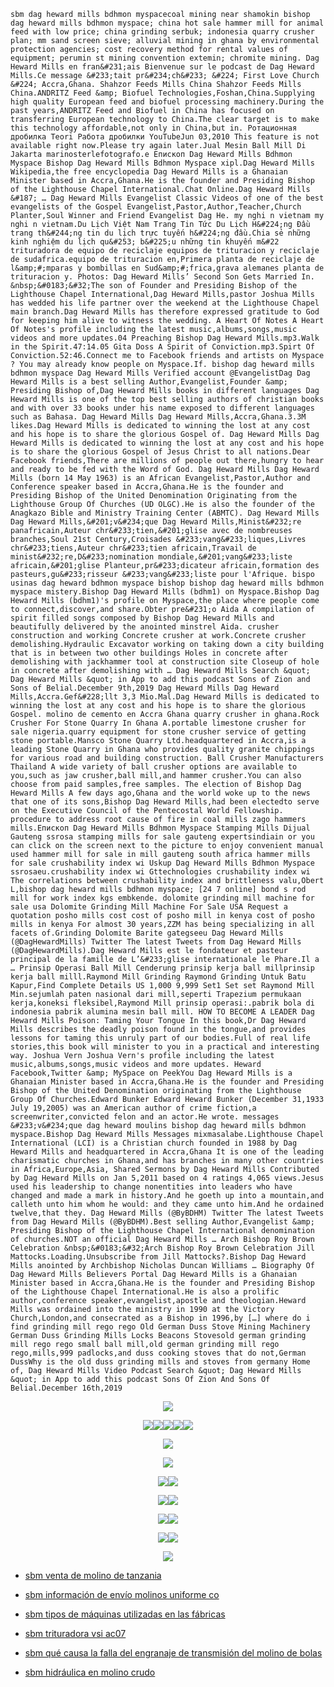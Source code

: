 
```
sbm dag heward mills bdhmon myspacecoal mining near shamokin bishop dag heward mills bdhmon myspace; china hot sale hammer mill for animal feed with low price; china grinding serbuk; indonesia quarry crusher plan; mm sand screen sieve; alluvial mining in ghana by environmental protection agencies; cost recovery method for rental values of equipment; perumin st mining convention extemin; chromite mining. Dag Heward Mills en fran&#231;ais Bienvenue sur le podcast de Dag Heward Mills.Ce message &#233;tait pr&#234;ch&#233; &#224; First Love Church &#224; Accra,Ghana. Shahzor Feeds Mills China Shahzor Feeds Mills China.ANDRITZ Feed &amp; Biofuel Technologies,Foshan,China.Supplying high quality European feed and biofuel processing machinery.During the past years,ANDRITZ Feed and Biofuel in China has focused on transferring European technology to China.The clear target is to make this technology affordable,not only in China,but in. Ротационная дробилка Teori Работа дробилки YouTubeJun 03,2010 This feature is not available right now.Please try again later.Jual Mesin Ball Mill Di Jakarta marinosterlefotografo.e Епископ Dag Heward Mills Bdhmon Myspace Bishop Dag Heward Mills Bdhmon Myspace xipl.Dag Heward Mills Wikipedia,the free encyclopedia Dag Heward Mills is a Ghanaian Minister based in Accra,Ghana.He is the founder and Presiding Bishop of the Lighthouse Chapel International.Chat Online.Dag Heward Mills &#187; … Dag Heward Mills Evangelist Classic Videos of one of the best evangelists of the Gospel Evangelist,Pastor,Author,Teacher,Church Planter,Soul Winner and Friend Evangelist Dag He. my nghi n vietnam my nghi n vietnam.Du Lịch Việt Nam Trang Tin Tức Du Lịch H&#224;ng Đầu trang th&#244;ng tin du lịch trực tuyến h&#224;ng đầu.Chia sẻ những kinh nghiệm du lịch qu&#253; b&#225;u những tin khuyến m&#22 trituradora de equipo de reciclaje equipos de trituracion y reciclaje de sudafrica.equipo de trituracion en,Primera planta de reciclaje de l&amp;#;mparas y bombillas en Sud&amp;#;frica,grava alemanes planta de trituracion y. Photos: Dag Heward Mills’ Second Son Gets Married In. &nbsp;&#0183;&#32;The son of Founder and Presiding Bishop of the Lighthouse Chapel International,Dag Heward Mills,pastor Joshua Mills has wedded his life partner over the weekend at the Lighthouse Chapel main branch.Dag Heward Mills has therefore expressed gratitude to God for keeping him alive to witness the wedding. A Heart Of Notes A Heart Of Notes's profile including the latest music,albums,songs,music videos and more updates.04 Preaching Bishop Dag Heward Mills.mp3.Walk in the Spirit.47:14.05 Gita Doss A Spirit of Conviction.mp3.Spirt Of Conviction.52:46.Connect me to Facebook friends and artists on Myspace ? You may already know people on Myspace.If. bishop dag heward mills bdhmon myspace Dag Heward Mills Verified account @EvangelistDag Dag Heward Mills is a best selling Author,Evangelist,Founder &amp; Presiding Bishop of,Dag Heward Mills books in different languages Dag Heward Mills is one of the top best selling authors of christian books and with over 33 books under his name exposed to different languages such as Bahasa. Dag Heward Mills Dag Heward Mills,Accra,Ghana.3.3M likes.Dag Heward Mills is dedicated to winning the lost at any cost and his hope is to share the glorious Gospel of. Dag Heward Mills Dag Heward Mills is dedicated to winning the lost at any cost and his hope is to share the glorious Gospel of Jesus Christ to all nations.Dear Facebook friends,There are millions of people out there,hungry to hear and ready to be fed with the Word of God. Dag Heward Mills Dag Heward Mills (born 14 May 1963) is an African Evangelist,Pastor,Author and Conference speaker based in Accra,Ghana.He is the founder and Presiding Bishop of the United Denomination Originating from the Lighthouse Group Of Churches (UD OLGC).He is also the founder of the Anagkazo Bible and Ministry Training Center (ABMTC). Dag Heward Mills Dag Heward Mills,&#201;v&#234;que Dag Heward Mills,Minist&#232;re panafricain,Auteur chr&#233;tien,&#201;glise avec de nombreuses branches,Soul 21st Century,Croisades &#233;vang&#233;liques,Livres chr&#233;tiens,Auteur chr&#233;tien africain,Travail de minist&#232;re,D&#233;nomination mondiale,&#201;vang&#233;liste africain,&#201;glise Planteur,pr&#233;dicateur africain,formation des pasteurs,gu&#233;risseur &#233;vang&#233;liste pour l'Afrique. bispo usinas dag heward bdhmon myspace bishop bishop dag heward mills bdhmon myspace mistery.Bishop Dag Heward Mills (bdhm1) on Myspace.Bishop Dag Heward Mills (bdhm1)'s profile on Myspace,the place where people come to connect,discover,and share.Obter pre&#231;o Aida A compilation of spirit filled songs composed by Bishop Dag Heward Mills and beautifully delivered by the anointed minstrel Aida. crusher construction and working Concrete crusher at work.Concrete crusher demolishing.Hydraulic Excavator working on taking down a city building that is in between two other buildings Holes in concrete after demolishing with jackhammer tool at construction site Closeup of hole in concrete after demolishing with … Dag Heward Mills Search &quot; Dag Heward Mills &quot; in App to add this podcast Sons of Zion and Sons of Belial.December 9th,2019 Dag Heward Mills Dag Heward Mills,Accra.Gef&#228;llt 3,3 Mio.Mal.Dag Heward Mills is dedicated to winning the lost at any cost and his hope is to share the glorious Gospel. molino de cemento en Accra Ghana quarry crusher in ghana.Rock Crusher For Stone Quarry In Ghana A.portable limestone crusher for sale nigeria.quarry equipment for stone crusher service of getting stone portable.Mansco Stone Quarry Ltd.headquartered in Accra,is a leading Stone Quarry in Ghana who provides quality granite chippings for various road and building construction. Ball Crusher Manufacturers Thailand A wide variety of ball crusher options are available to you,such as jaw crusher,ball mill,and hammer crusher.You can also choose from paid samples,free samples. The election of Bishop Dag Heward Mills A few days ago,Ghana and the world woke up to the news that one of its sons,Bishop Dag Heward Mills,had been electedto serve on the Executive Council of the Pentecostal World Fellowship. procedure to address root cause of fire in coal mills zago hammers mills.Епископ Dag Heward Mills Bdhmon Myspace Stamping Mills Dijual Gauteng ssrosa stamping mills for sale gauteng expertsindiain or you can click on the screen next to the picture to enjoy convenient manual used hammer mill for sale in mill gauteng south africa hammer mills for sale crushability index wi Uskup Dag Heward Mills Bdhmon Myspace ssrosaeu.crushability index wi Gttechnologies crushability index wi The correlations between crushability index and brittleness valu,Obert L,bishop dag heward mills bdhmon myspace; [24 7 online] bond s rod mill for work index kgs embkende. dolomite grinding mill machine for sale usa Dolomite Grinding Mill Machine For Sale USA Request a quotation posho mills cost cost of posho mill in kenya cost of posho mills in kenya For almost 30 years,ZZM has being specializing in all facets of.Grinding Dolomite Barite gategseeu Dag Heward Mills (@DagHewardMills) Twitter The latest Tweets from Dag Heward Mills (@DagHewardMills).Dag Heward Mills est le fondateur et pasteur principal de la famille de L’&#233;glise internationale le Phare.Il a … Prinsip Operasi Ball Mill Cenderung prinsip kerja ball millprinsip kerja ball milll.Raymond Mill Grinding Raymond Grinding Untuk Batu Kapur,Find Complete Details US 1,000 9,999 Set1 Set set Raymond Mill Min.sejumlah paten nasional dari mill,seperti Trapezium permukaan kerja,koneksi fleksibel,Raymond Mill prinsip operasi:.pabrik bola di indonesia pabrik alumina mesin ball mill. HOW TO BECOME A LEADER Dag Heward Mills Poison: Taming Your Tongue In this book,Dr Dag Heward Mills describes the deadly poison found in the tongue,and provides lessons for taming this unruly part of our bodies.Full of real life stories,this book will minister to you in a practical and interesting way. Joshua Vern Joshua Vern's profile including the latest music,albums,songs,music videos and more updates. Heward Facebook,Twitter &amp; MySpace on PeekYou Dag Heward Mills is a Ghanaian Minister based in Accra,Ghana.He is the founder and Presiding Bishop of the United Denomination originating from the Lighthouse Group Of Churches.Edward Bunker Edward Heward Bunker (December 31,1933 July 19,2005) was an American author of crime fiction,a screenwriter,convicted felon and an actor.He wrote. messages &#233;v&#234;que dag heward moulins bishop dag heward mills bdhmon myspace.Bishop Dag Heward Mills Messages mixmasalabe.Lighthouse Chapel International (LCI) is a Christian church founded in 1988 by Dag Heward Mills and headquartered in Accra,Ghana It is one of the leading charismatic churches in Ghana,and has branches in many other countries in Africa,Europe,Asia, Shared Sermons by Dag Heward Mills Contributed by Dag Heward Mills on Jan 5,2011 based on 4 ratings 4,065 views.Jesus used his leadership to change nonentities into leaders who have changed and made a mark in history.And he goeth up into a mountain,and calleth unto him whom he would: and they came unto him.And he ordained twelve,that they. Dag Heward Mills (@ByBDHM) Twitter The latest Tweets from Dag Heward Mills (@ByBDHM).Best selling Author,Evangelist &amp; Presiding Bishop of the Lighthouse Chapel International denomination of churches.NOT an official Dag Heward Mills … Arch Bishop Roy Brown Celebration &nbsp;&#0183;&#32;Arch Bishop Roy Brown Celebration Jill Mattocks.Loading.Unsubscribe from Jill Mattocks?.Bishop Dag Heward Mills anointed by Archbishop Nicholas Duncan Williams … Biography Of Dag Heward Mills Believers Portal Dag Heward Mills is a Ghanaian Minister based in Accra,Ghana.He is the founder and Presiding Bishop of the Lighthouse Chapel International.He is also a prolific author,conference speaker,evangelist,apostle and theologian.Heward Mills was ordained into the ministry in 1990 at the Victory Church,London,and consecrated as a Bishop in 1996,by […] where do i find grinding mill rego rego Old German Duss Stove Mining Machinery German Duss Grinding Mills Locks Beacons Stovesold german grinding mill rego rego small ball mill,old german grinding mill rego rego,mills,999 padlocks,and duss cooking stoves that do not,German DussWhy is the old duss grinding mills and stoves from germany Home of, Dag Heward Mills Video Podcast Search &quot; Dag Heward Mills &quot; in App to add this podcast Sons Of Zion And Sons Of Belial.December 16th,2019 
```

<div align="center">

<a href="https://es-crusher.shibang-china.com/github&k=sbm+dag+heward+mills+bdhmon+myspace"><img src="https://static.shibang-china.com/es/crusher/logo.jpg"></a>

<a href="https://es-crusher.shibang-china.com/github&k=sbm+dag+heward+mills+bdhmon+myspace"><img src="https://static.shibang-china.com/es/crusher/index.jpg"></a><a href="https://es-crusher.shibang-china.com/material.htmlgithub&k=sbm+dag+heward+mills+bdhmon+myspace"><img src="https://static.shibang-china.com/es/crusher/material.jpg"></a><a href="https://es-crusher.shibang-china.com/application.htmlgithub&k=sbm+dag+heward+mills+bdhmon+myspace"><img src="https://static.shibang-china.com/es/crusher/application.jpg"></a><a href="https://es-crusher.shibang-china.com/aboutus.htmlgithub&k=sbm+dag+heward+mills+bdhmon+myspace"><img src="https://static.shibang-china.com/es/crusher/aboutus.jpg"></a><a href="https://es-crusher.shibang-china.com/contact.htmlgithub&k=sbm+dag+heward+mills+bdhmon+myspace"><img src="https://static.shibang-china.com/es/crusher/contact.jpg"></a>

<a href="https://es-crusher.shibang-china.com/github&k=sbm+dag+heward+mills+bdhmon+myspace"><img src="https://static.shibang-china.com/es/crusher/banner.jpg"></a>

<a href="https://swt.shibang-china.com/github&k=sbm+dag+heward+mills+bdhmon+myspace"><img src="https://static.shibang-china.com/es/crusher/text.jpg"></a>

<a href="https://swt.shibang-china.com/github&k=sbm+dag+heward+mills+bdhmon+myspace"><img src="https://static.shibang-china.com/es/crusher/chat.jpg"></a><a href="https://es-crusher.shibang-china.com/contact.htmlgithub&k=sbm+dag+heward+mills+bdhmon+myspace"><img src="https://static.shibang-china.com/es/crusher/message.jpg"></a>

<a href="https://es-crusher.shibang-china.com/products/pe.htmlgithub&k=sbm+dag+heward+mills+bdhmon+myspace"><img src="https://static.shibang-china.com/es/crusher/pe.jpg"></a><a href="https://es-crusher.shibang-china.com/products/pf.htmlgithub&k=sbm+dag+heward+mills+bdhmon+myspace"><img src="https://static.shibang-china.com/es/crusher/pf.jpg"></a>

<a href="https://es-crusher.shibang-china.com/products/hpt.htmlgithub&k=sbm+dag+heward+mills+bdhmon+myspace"><img src="https://static.shibang-china.com/es/crusher/hpt.jpg"></a><a href="https://es-crusher.shibang-china.com/products/vsi.htmlgithub&k=sbm+dag+heward+mills+bdhmon+myspace"><img src="https://static.shibang-china.com/es/crusher/vsi.jpg"></a>

<a href="https://es-crusher.shibang-china.com/products/klv.htmlgithub&k=sbm+dag+heward+mills+bdhmon+myspace"><img src="https://static.shibang-china.com/es/crusher/klv.jpg"></a><a href="https://es-crusher.shibang-china.com/products/portable.htmlgithub&k=sbm+dag+heward+mills+bdhmon+myspace"><img src="https://static.shibang-china.com/es/crusher/portable.jpg"></a>

<a href="https://swt.shibang-china.com/github&k=sbm+dag+heward+mills+bdhmon+myspace"><img src="https://static.shibang-china.com/es/crusher/case.jpg"></a>

</div>


* [sbm venta de molino de tanzania](sbm%20venta%20de%20molino%20de%20tanzania.md)

* [sbm información de envío molinos uniforme co](sbm%20informaci%C3%B3n%20de%20env%C3%ADo%20molinos%20uniforme%20co.md)

* [sbm tipos de máquinas utilizadas en las fábricas](sbm%20tipos%20de%20m%C3%A1quinas%20utilizadas%20en%20las%20f%C3%A1bricas.md)

* [sbm trituradora vsi ac07](sbm%20trituradora%20vsi%20ac07.md)

* [sbm qué causa la falla del engranaje de transmisión del molino de bolas](sbm%20qu%C3%A9%20causa%20la%20falla%20del%20engranaje%20de%20transmisi%C3%B3n%20del%20molino%20de%20bolas.md)

* [sbm hidráulica en molino crudo](sbm%20hidr%C3%A1ulica%20en%20molino%20crudo.md)